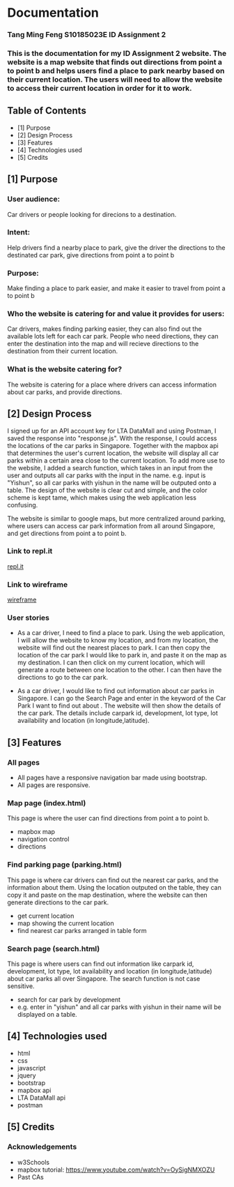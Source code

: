 # Documentation

### Tang Ming Feng S10185023E ID Assignment 2
### This is the documentation for my ID Assignment 2 website. The website is a map website that finds out directions from point a to point b and helps users find a place to park nearby based on their current location. The users will need to allow the website to access their current location in order for it to work.

## Table of Contents
- [1] Purpose
- [2] Design Process
- [3] Features
- [4] Technologies used
- [5] Credits

      
## [1] Purpose

### User audience:
Car drivers or people looking for direcions to a destination.

### Intent:
Help drivers find a nearby place to park, give the driver the directions to the destinated car park, give directions from point a to point b

### Purpose:
Make finding a place to park easier, and make it easier to travel from point a to point b

### Who the website is catering for and value it provides for users:
Car drivers, makes finding parking easier, they can also find out the available lots left for each car park.
People who need directions, they can enter the destination into the map and will recieve directions to the destination from their current location.

### What is the website catering for?
The website is catering for a place where drivers can access information about car parks, and provide directions.

## [2] Design Process

I signed up for an API account key for LTA DataMall and using Postman, I saved the response into "response.js". 
With the response, I could access the locations of the car parks in Singapore. Together with the mapbox api that determines the user's current location, the website will display all car parks within a certain area close to the current location.
To add more use to the website, I added a search function, which takes in an input from the user and outputs all car parks with the input in the name. e.g. input is "Yishun", so all car parks with yishun in the name will be outputed onto a table.
The design of the website is clear cut and simple, and the color scheme is kept tame, which makes using the web application less confusing.

The website is similar to google maps, but more centralized around parking, where users can access car park information from all around Singapore, and get directions from point a to point b.


### Link to repl.it
[repl.it](https://assignment2.mingfeng.repl.co/)
### Link to wireframe
[wireframe](https://github.com/tangmf/Assignment2/blob/main/Assignment2wireframe.pdf)

### User stories

* As a car driver, I need to find a place to park. Using the web application, I will allow the website to know my location, and from my location, the website will find out the nearest places to park. I can then copy the location of the car park I would like to park in, and paste it on the map as my destination. I can then click on my current location, which will generate a route between one location to the other. I can then have the directions to go to the car park.

* As a car driver, I would like to find out information about car parks in Singapore. I can go the Search Page and enter in the keyword of the Car Park I want to find out about . The website will then show the details of the car park. The details include carpark id, development, lot type, lot availability and location (in longitude,latitude).

## [3] Features

### All pages
* All pages have a responsive navigation bar made using bootstrap.
* All pages are responsive.

### Map page (index.html)
This page is where the user can find directions from point a to point b.
* mapbox map
* navigation control
* directions

### Find parking page (parking.html)
This page is where car drivers can find out the nearest car parks, and the information about them. Using the location outputed on the table, they can copy it and paste on the map destination, where the website can then generate directions to the car park.
* get current location
* map showing the current location
* find nearest car parks arranged in table form

### Search page (search.html)
This page is where users can find out information like carpark id, development, lot type, lot availability and location (in longitude,latitude) about car parks all over Singapore. The search function is not case sensitive.
* search for car park by development
* e.g. enter in "yishun" and all car parks with yishun in their name will be displayed on a table.

## [4] Technologies used
* html 
* css
* javascript
* jquery
* bootstrap
* mapbox api
* LTA DataMall api
* postman

## [5] Credits

### Acknowledgements
* w3Schools
* mapbox tutorial: https://www.youtube.com/watch?v=OySigNMXOZU
* Past CAs

